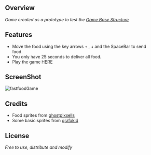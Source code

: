 ## Overview
*Game created as a prototype to test the [Game Base Structure](https://github.com/dev-oiram/PixiGameBase)*

## Features
- Move the food using the key arrows <kbd>&uarr;</kbd> , <kbd>&darr;</kbd> and the SpaceBar to send food.
- You only have 25 seconds to deliver all food.
- Play the game [HERE](https://fastfoodgame.netlify.app/)

## ScreenShot
![fastfoodGame](https://user-images.githubusercontent.com/84867933/136267349-6ed2d031-79c9-4e7d-9b83-8c755dded811.png)


## Credits
- Food sprites from [ghostpixxells](https://ghostpixxells.itch.io/pixelfood)
- Some basic sprites from [grafxkid](https://grafxkid.itch.io/mini-fx-items-ui)

## License 
*Free to use, distribute and modify*
